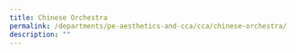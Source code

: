 ```yaml
---
title: Chinese Orchestra
permalink: /departments/pe-aesthetics-and-cca/cca/chinese-orchestra/
description: ""
---
```

